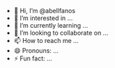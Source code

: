 - 👋 Hi, I’m @abellfanos
- 👀 I’m interested in ...
- 🌱 I’m currently learning ...
- 💞️ I’m looking to collaborate on ...
- 📫 How to reach me ...
- 😄 Pronouns: ...
- ⚡ Fun fact: ...

<!---
abellfanos/abellfanos is a ✨ special ✨ repository because its `README.md` (this file) appears on your GitHub profile.
You can click the Preview link to take a look at your changes.
--->
